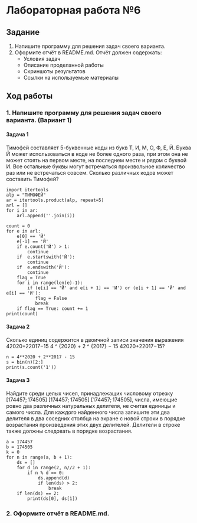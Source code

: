 # Лабораторная работа №6
## Задание
1. Напишите программу для решения задач своего варианта.
2. Оформите отчёт в README.md. Отчёт должен содержать:
    - Условия задач
    - Описание проделанной работы
    - Скриншоты результатов
    - Ссылки на используемые материалы
## Ход работы 
### 1. Напишите программу для решения задач своего варианта. (Вариант 1)
#### Задача 1
Тимофей составляет 5-буквенные коды из букв Т, И, М, О, Ф, Е, Й. Буква Й может использоваться в коде не более одного раза, при этом она не может стоять на первом месте, на последнем месте и рядом с буквой И. Все остальные буквы могут встречаться произвольное количество раз или не встречаться совсем. Сколько различных кодов может составить Тимофей?

```
import itertools
alp = "ТИМОФЕЙ"
ar = itertools.product(alp, repeat=5) 
arl = []
for i in ar:
    arl.append(''.join(i))

count = 0
for e in arl:
    e[0] == 'Й'
    e[-1] == 'Й'
    if e.count('Й') > 1:
        continue
    if  e.startswith('Й'):
        continue
    if  e.endswith('Й'):
        continue
    flag = True
    for i in range(len(e)-1):
        if (e[i] == 'Й' and e[i + 1] == 'И') or (e[i + 1] == 'Й' and e[i] == 'И'):
           flag = False
           break
    if flag == True: count += 1
print(count)
```
#### Задача 2
Сколько единиц содержится в двоичной записи значения выражения 42020+22017−15 4 ^ {2020} + 2 ^ {2017} − 15 42020+22017−15?
```
n = 4**2020 + 2**2017 - 15
s = bin(n)[2:]
print(s.count('1'))
```
#### Задача 3
Найдите среди целых чисел, принадлежащих числовому отрезку [174457; 174505] [174457; 174505] [174457; 174505], числа, имеющие ровно два различных натуральных делителя, не считая единицы и самого числа. Для каждого найденного числа запишите эти два делителя в два соседних столбца на экране с новой строки в порядке возрастания произведения этих двух делителей. Делители в строке также должны следовать в порядке возрастания. 
```
a = 174457
b = 174505
k = 0
for n in range(a, b + 1):
    ds = []
    for d in range(2, n//2 + 1):
        if n % d == 0:
            ds.append(d)
            if len(ds) > 2:
                break
    if len(ds) == 2:
        print(ds[0], ds[1])
```
### 2. Оформите отчёт в README.md.